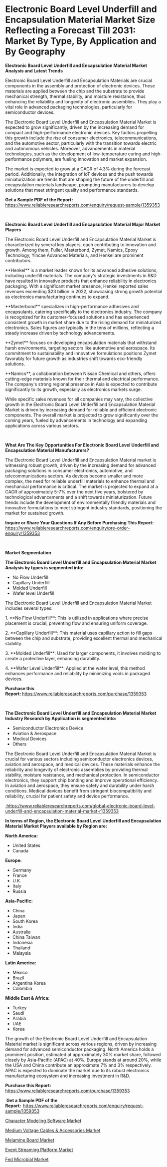 <p><h1>Electronic Board Level Underfill and Encapsulation Material Market Size Reflecting a Forecast Till 2031: Market By Type, By Application and By Geography</h1></p><p><strong>Electronic Board Level Underfill and Encapsulation Material Market Analysis and Latest Trends</strong></p>
<p><p>Electronic Board Level Underfill and Encapsulation Materials are crucial components in the assembly and protection of electronic devices. These materials are applied between the chip and the substrate to provide mechanical strength, thermal stability, and moisture resistance, thus enhancing the reliability and longevity of electronic assemblies. They play a vital role in advanced packaging technologies, particularly for semiconductor devices.</p><p>The Electronic Board Level Underfill and Encapsulation Material Market is expected to grow significantly, driven by the increasing demand for compact and high-performance electronic devices. Key factors propelling this growth include the rise of consumer electronics, telecommunications, and the automotive sector, particularly with the transition towards electric and autonomous vehicles. Moreover, advancements in material technologies, such as the development of low-temperature curing and high-performance polymers, are fueling innovation and market expansion.</p><p>The market is expected to grow at a CAGR of 4.3% during the forecast period. Additionally, the integration of IoT devices and the push towards miniaturization are trends that are shaping the future of the underfill and encapsulation materials landscape, prompting manufacturers to develop solutions that meet stringent quality and performance standards.</p></p>
<p><strong>Get a Sample PDF of the Report:&nbsp;</strong> <a href="https://www.reliableresearchreports.com/enquiry/request-sample/1359353">https://www.reliableresearchreports.com/enquiry/request-sample/1359353</a></p>
<p>&nbsp;</p>
<p><strong>Electronic Board Level Underfill and Encapsulation Material Major Market Players</strong></p>
<p><p>The Electronic Board Level Underfill and Encapsulation Material Market is characterized by several key players, each contributing to innovation and growth. Among them, Fuller, Masterbond, Zymet, Namics, Epoxy Technology, Yincae Advanced Materials, and Henkel are prominent contributors.</p><p>**Henkel** is a market leader known for its advanced adhesive solutions, including underfill materials. The company's strategic investments in R&D have resulted in innovative products that enhance reliability in electronics packaging. With a significant market presence, Henkel reported sales revenues exceeding $23 billion in 2022, showcasing strong growth potential as electronics manufacturing continues to expand.</p><p>**Masterbond** specializes in high-performance adhesives and encapsulants, catering specifically to the electronics industry. The company is recognized for its customer-focused solutions and has experienced consistent growth in market share due to the rising demand for miniaturized electronics. Sales figures are typically in the tens of millions, reflecting a steady increase driven by technology advancements.</p><p>**Zymet** focuses on developing encapsulation materials that withstand harsh environments, targeting sectors like automotive and aerospace. Its commitment to sustainability and innovative formulations positions Zymet favorably for future growth as industries shift towards eco-friendly solutions. </p><p>**Namics**, a collaboration between Nissan Chemical and others, offers cutting-edge materials known for their thermal and electrical performance. The company's strong regional presence in Asia is expected to contribute significantly to its growth, especially as electronics markets surge.</p><p>While specific sales revenues for all companies may vary, the collective growth in the Electronic Board Level Underfill and Encapsulation Material Market is driven by increasing demand for reliable and efficient electronic components. The overall market is projected to grow significantly over the coming years, fueled by advancements in technology and expanding applications across various sectors.</p></p>
<p>&nbsp;</p>
<p><strong>What Are The Key Opportunities For Electronic Board Level Underfill and Encapsulation Material Manufacturers?</strong></p>
<p><p>The Electronic Board Level Underfill and Encapsulation Material market is witnessing robust growth, driven by the increasing demand for advanced packaging solutions in consumer electronics, automotive, and telecommunications sectors. As devices become smaller and more complex, the need for reliable underfill materials to enhance thermal and mechanical performance is critical. The market is projected to expand at a CAGR of approximately 5-7% over the next five years, bolstered by technological advancements and a shift towards miniaturization. Future trends include the development of environmentally friendly materials and innovative formulations to meet stringent industry standards, positioning the market for sustained growth.</p></p>
<p><strong>Inquire or Share Your Questions If Any Before Purchasing This Report:</strong> <a href="https://www.reliableresearchreports.com/enquiry/pre-order-enquiry/1359353">https://www.reliableresearchreports.com/enquiry/pre-order-enquiry/1359353</a></p>
<p>&nbsp;</p>
<p><strong>Market Segmentation</strong></p>
<p><strong>The Electronic Board Level Underfill and Encapsulation Material Market Analysis by types is segmented into:</strong></p>
<p><ul><li>No Flow Underfill</li><li>Capillary Underfill</li><li>Molded Underfill</li><li>Wafer level Underfill</li></ul></p>
<p><p>The Electronic Board Level Underfill and Encapsulation Material Market includes several types: </p><p>1. **No Flow Underfill**: This is utilized in applications where precise placement is crucial, preventing flow and ensuring uniform coverage.</p><p>   </p><p>2. **Capillary Underfill**: This material uses capillary action to fill gaps between the chip and substrate, providing excellent thermal and mechanical stability.</p><p>   </p><p>3. **Molded Underfill**: Used for larger components, it involves molding to create a protective layer, enhancing durability.</p><p>   </p><p>4. **Wafer Level Underfill**: Applied at the wafer level, this method enhances performance and reliability by minimizing voids in packaged devices.</p></p>
<p><strong>Purchase this Report:&nbsp;</strong><a href="https://www.reliableresearchreports.com/purchase/1359353">https://www.reliableresearchreports.com/purchase/1359353</a></p>
<p>&nbsp;</p>
<p><strong>The Electronic Board Level Underfill and Encapsulation Material Market Industry Research by Application is segmented into:</strong></p>
<p><ul><li>Semiconductor Electronics Device</li><li>Aviation & Aerospace</li><li>Medical Devices</li><li>Others</li></ul></p>
<p><p>The Electronic Board Level Underfill and Encapsulation Material Market is crucial for various sectors including semiconductor electronics devices, aviation and aerospace, and medical devices. These materials enhance the reliability and longevity of electronic assemblies by providing thermal stability, moisture resistance, and mechanical protection. In semiconductor electronics, they support chip bonding and improve operational efficiency. In aviation and aerospace, they ensure safety and durability under harsh conditions. Medical devices benefit from stringent biocompatibility and reliability, crucial for patient safety and device performance.</p></p>
<p><a href="https://www.reliableresearchreports.com/global-electronic-board-level-underfill-and-encapsulation-material-market-r1359353">&nbsp;https://www.reliableresearchreports.com/global-electronic-board-level-underfill-and-encapsulation-material-market-r1359353</a></p>
<p><strong>In terms of Region, the Electronic Board Level Underfill and Encapsulation Material Market Players available by Region are:</strong></p>
<p>
    <p> <strong> North America: </strong>
        <ul>
            <li>United States</li>
            <li>Canada</li>
        </ul>
        </p> 
    <p> <strong> Europe: </strong>
        <ul>
            <li>Germany</li>
            <li>France</li>
            <li>U.K.</li>
            <li>Italy</li>
            <li>Russia</li>
        </ul>
        </p> 
    <p> <strong> Asia-Pacific: </strong>
        <ul>
            <li>China</li>
            <li>Japan</li>
            <li>South Korea</li>
            <li>India</li>
            <li>Australia</li>
            <li>China Taiwan</li>
            <li>Indonesia</li>
            <li>Thailand</li>
            <li>Malaysia</li>
        </ul>
        </p> 
    <p> <strong> Latin America: </strong>
        <ul>
            <li>Mexico</li>
            <li>Brazil</li>
            <li>Argentina Korea</li>
            <li>Colombia</li>
        </ul>
        </p> 
    <p> <strong> Middle East & Africa: </strong>
        <ul>
            <li>Turkey</li>
            <li>Saudi</li>
            <li>Arabia</li>
            <li>UAE</li>
            <li>Korea</li>
        </ul>
    </p>
    </p>
<p><p>The growth of the Electronic Board Level Underfill and Encapsulation Material market is significant across various regions, driven by increasing demand for advanced semiconductor packaging. North America holds a prominent position, estimated at approximately 30% market share, followed closely by Asia-Pacific (APAC) at 40%. Europe stands at around 20%, while the USA and China contribute an approximate 7% and 3% respectively. APAC is expected to dominate the market due to its robust electronics manufacturing ecosystem and increasing investment in R&D.</p></p>
<p><strong>Purchase this Report: </strong><a href="https://www.reliableresearchreports.com/purchase/1359353">https://www.reliableresearchreports.com/purchase/1359353</a></p>
<p>&nbsp;<strong>Get a Sample PDF of the Report:&nbsp;&nbsp;</strong><a href="https://www.reliableresearchreports.com/enquiry/request-sample/1359353">https://www.reliableresearchreports.com/enquiry/request-sample/1359353</a></p>
<p><strong></strong></p>
<p><p><a href="https://www.linkedin.com/pulse/driving-factors-behind-character-modeling-software-market-7mo2f?trackingId=SpwIuNDGQ6W9gEgGgjiXKA%3D%3D">Character Modeling Software Market</a></p><p><a href="https://issuu.com/reportprime-2/docs/medium-voltage-cables-accessories-m_8868e949c6cd85">Medium Voltage Cables & Accessories Market</a></p><p><a href="https://issuu.com/reportprime-2/docs/melamine-board-market-size-2030.ppt_53e26fcf87a65a">Melamine Board Market</a></p><p><a href="https://www.linkedin.com/pulse/event-streaming-platform-industry-sector-new-technologies-xf3sf?trackingId=FZNBp1hHRQSVGIj6uuJbaw%3D%3D">Event Streaming Platform Market</a></p><p><a href="https://github.com/HeatherFernandez476/Market-Research-Report-List-1/blob/main/fed-microbial-market.md">Fed Microbial Market</a></p></p>
